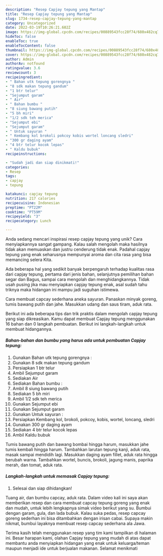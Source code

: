 ```yaml
---
description: "Resep Capjay tepung yang Mantap"
title: "Resep Capjay tepung yang Mantap"
slug: 1734-resep-capjay-tepung-yang-mantap
category: Uncategorized
date: 2022-03-19T10:26:21.602Z
image: https://img-global.cpcdn.com/recipes/00889543fcc28f74/680x482cq70/capjay-tepung-foto-resep-utama.jpg
hideToc: false
enableToc: true
enableTocContent: false
thumbnail: https://img-global.cpcdn.com/recipes/00889543fcc28f74/680x482cq70/capjay-tepung-foto-resep-utama.jpg
cover: https://img-global.cpcdn.com/recipes/00889543fcc28f74/680x482cq70/capjay-tepung-foto-resep-utama.jpg
author: Admin
authorAv: notfound
ratingvalue: 3.6
reviewcount: 3
recipeingredient:
- " Bahan utk tepung gorengnya "
- "8 sdk makan tepung gandum"
- "1 btr telur"
- "Sejumput garam"
- " Air"
- " Bahan bumbu "
- "8 siung bawang putih"
- "5 bh miri"
- "1/2 sdk teh merica"
- "Sejumput ebi"
- "Sejumput garam"
- " Untuk sayuran "
- " Kembang kol brokoli pokcoy kobis wortel loncang sledri"
- "300 gr daging ayam"
- "4 btr telur kocok lepas"
- " Kaldu bubuk"
recipeinstructions:

- "Sudah jadi dan siap dinikmati!"
categories:
- Resep
tags:
- capjay
- tepung

katakunci: capjay tepung 
nutrition: 217 calories
recipecuisine: Indonesian
preptime: "PT22M"
cooktime: "PT59M"
recipeyield: "3"
recipecategory: Lunch

---
```





Anda sedang mencari inspirasi resep capjay tepung yang unik? Cara menyiapkannya sangat gampang. Kalau salah mengolah maka hasilnya tidak akan memuaskan dan justru cenderung tidak enak. Padahal capjay tepung yang enak seharusnya mempunyai aroma dan cita rasa yang bisa memancing selera Kita.





Ada beberapa hal yang sedikit banyak berpengaruh terhadap kualitas rasa dari capjay tepung, pertama dari jenis bahan, selanjutnya pemilihan bahan segar dan Bagus, sampai cara mengolah dan menghidangkannya. Tidak usah pusing jika mau menyiapkan capjay tepung enak,      asal sudah tahu triknya maka hidangan ini mampu jadi suguhan istimewa.














Cara membuat capcay sederhana aneka sayuran. Panaskan minyak goreng, tumis bawang putih dan jahe. Masukkan udang dan saus tiram, aduk rata.






Berikut ini ada beberapa tips dan trik praktis dalam mengolah capjay tepung yang siap dikreasikan. Kamu dapat membuat Capjay tepung menggunakan 16 bahan dan 0 langkah pembuatan. Berikut ini langkah-langkah untuk membuat hidangannya.

<!--inarticleads1-->

##### Bahan-bahan dan bumbu yang harus ada untuk pembuatan Capjay tepung:

1. Gunakan  Bahan utk tepung gorengnya :
1. Gunakan 8 sdk makan tepung gandum
1. Persiapkan 1 btr telur
1. Ambil Sejumput garam
1. Sediakan  Air
1. Sediakan  Bahan bumbu :
1. Ambil 8 siung bawang putih
1. Sediakan 5 bh miri
1. Ambil 1/2 sdk teh merica
1. Gunakan Sejumput ebi
1. Gunakan Sejumput garam
1. Gunakan  Untuk sayuran :
1. Persiapkan  Kembang kol, brokoli, pokcoy, kobis, wortel, loncang, sledri
1. Gunakan 300 gr daging ayam
1. Sediakan 4 btr telur kocok lepas
1. Ambil  Kaldu bubuk


Tumis bawang putih dan bawang bombai hingga harum, masukkan jahe tumis kembali hingga harum. Tambahkan larutan tepung kanji, aduk rata, masak sampai mendidih lagi. Masukkan daging ayam fillet, aduk rata hingga berubah warna. Tambahkan wortel, buncis, brokoli, jagung manis, paprika merah, dan tomat, aduk rata. 

<!--inarticleads2-->

##### Langkah-langkah untuk memasak Capjay tepung:


1. Selesai dan siap dihidangkan!

Tuang air, dan bumbu capcay, aduk rata. Dalam video kali ini saya akan memberikan resep dan cara membuat capcay tepung goreng yang enak dan mudah, untuk lebih lengkapnya simak video berikut yang su. Bumbui dengan garam, gula, dan lada bubuk. Kalau suka pedas, resep capcay goreng sederhan ini bisa ditambahkan dengan irisan cabai. Supaya makin nikmat, bumbui layaknya membuat resep capcay sederhana ala Jawa. 

Terima kasih telah menggunakan resep yang tim kami tampilkan di halaman ini. Besar harapan kami, olahan Capjay tepung yang mudah di atas dapat membantu anda menyiapkan hidangan yang enak untuk keluarga/teman maupun menjadi ide untuk berjualan makanan. Selamat menikmati
